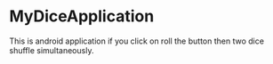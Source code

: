 # MyDiceApplication
This is android application if you click on roll the button then two dice shuffle simultaneously.
